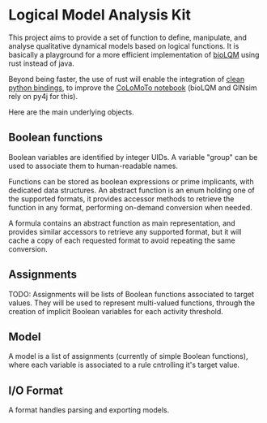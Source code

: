 # Logical Model Analysis Kit

This project aims to provide a set of function to define, manipulate, and analyse
qualitative dynamical models based on logical functions.
It is basically a playground for a more efficient implementation of [bioLQM](https://github.com/colomoto/bioLQM)
using rust instead of java.

Beyond being faster, the use of rust will enable the integration of [clean python bindings](https://github.com/aurelien-naldi/lomak-python), to improve the [CoLoMoTo notebook](http://colomoto.org/notebook/) (bioLQM and GINsim rely on py4j for this).


Here are the main underlying objects.


## Boolean functions

Boolean variables are identified by integer UIDs. A variable "group" can be used to associate
them to human-readable names.

Functions can be stored as boolean expressions or prime implicants, with dedicated data structures.
An abstract function is an enum holding one of the supported formats, it provides accessor methods 
to retrieve the function in any format, performing on-demand conversion when needed.

A formula contains an abstract function as main representation, and provides similar accessors to
retrieve any supported format, but it will cache a copy of each requested format to avoid
repeating the same conversion.


## Assignments

TODO: Assignments will be lists of Boolean functions associated to target values. They will be used
to represent multi-valued functions, through the creation of implicit Boolean variables for each
activity threshold.


## Model

A model is a list of assignments (currently of simple Boolean functions), where each variable is
associated to a rule cntrolling it's target value.


## I/O Format

A format handles parsing and exporting models.

